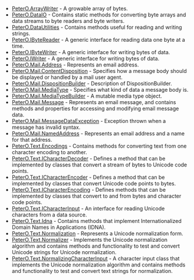 * [PeterO.ArrayWriter](PeterO.ArrayWriter.md) - A growable array of bytes.
 * [PeterO.DataIO](PeterO.DataIO.md) - Contains static methods for converting byte arrays and             data streams to byte readers and byte writers.
 * [PeterO.DataUtilities](PeterO.DataUtilities.md) - Contains methods useful for reading and writing strings.
 * [PeterO.IByteReader](PeterO.IByteReader.md) - A generic interface for reading data one byte at a             time.
 * [PeterO.IByteWriter](PeterO.IByteWriter.md) - A generic interface for writing bytes of data.
 * [PeterO.IWriter](PeterO.IWriter.md) - A generic interface for writing bytes of data.
 * [PeterO.Mail.Address](PeterO.Mail.Address.md) - Represents an email address.
 * [PeterO.Mail.ContentDisposition](PeterO.Mail.ContentDisposition.md) - Specifies how a message body should be displayed or             handled by a mail user agent.
 * [PeterO.Mail.DispositionBuilder](PeterO.Mail.DispositionBuilder.md) - Description of DispositionBuilder.
 * [PeterO.Mail.MediaType](PeterO.Mail.MediaType.md) -
Specifies what kind of data a message body is.
 * [PeterO.Mail.MediaTypeBuilder](PeterO.Mail.MediaTypeBuilder.md) - A mutable media type object.
 * [PeterO.Mail.Message](PeterO.Mail.Message.md) -
Represents an email message, and contains methods and             properties for accessing and modifying email message data.
 * [PeterO.Mail.MessageDataException](PeterO.Mail.MessageDataException.md) - Exception thrown when a message has invalid             syntax.
 * [PeterO.Mail.NamedAddress](PeterO.Mail.NamedAddress.md) - Represents an email address and a name for that             address.
 * [PeterO.Text.Encodings](PeterO.Text.Encodings.md) - Contains methods for converting text from one character             encoding to another.
 * [PeterO.Text.ICharacterDecoder](PeterO.Text.ICharacterDecoder.md) - Defines a method that can be implemented by classes that             convert a stream of bytes to Unicode code points.
 * [PeterO.Text.ICharacterEncoder](PeterO.Text.ICharacterEncoder.md) - Defines a method that can be implemented by classes that             convert Unicode code points to bytes.
 * [PeterO.Text.ICharacterEncoding](PeterO.Text.ICharacterEncoding.md) - Defines methods that can be implemented by classes that convert to and from bytes and character code points.
 * [PeterO.Text.ICharacterInput](PeterO.Text.ICharacterInput.md) - An interface for reading Unicode characters from a data             source.
 * [PeterO.Text.Idna](PeterO.Text.Idna.md) -
Contains methods that implement Internationalized Domain             Names in Applications (IDNA).
 * [PeterO.Text.Normalization](PeterO.Text.Normalization.md) - Represents a Unicode normalization form.
 * [PeterO.Text.Normalizer](PeterO.Text.Normalizer.md) -
Implements the Unicode normalization algorithm and contains             methods and functionality to test and convert Unicode strings for             Unicode normalization.
 * [PeterO.Text.NormalizingCharacterInput](PeterO.Text.NormalizingCharacterInput.md) -
A character input class that implements the Unicode             normalization algorithm and contains methods and functionality to             test and convert text strings for normalization.
